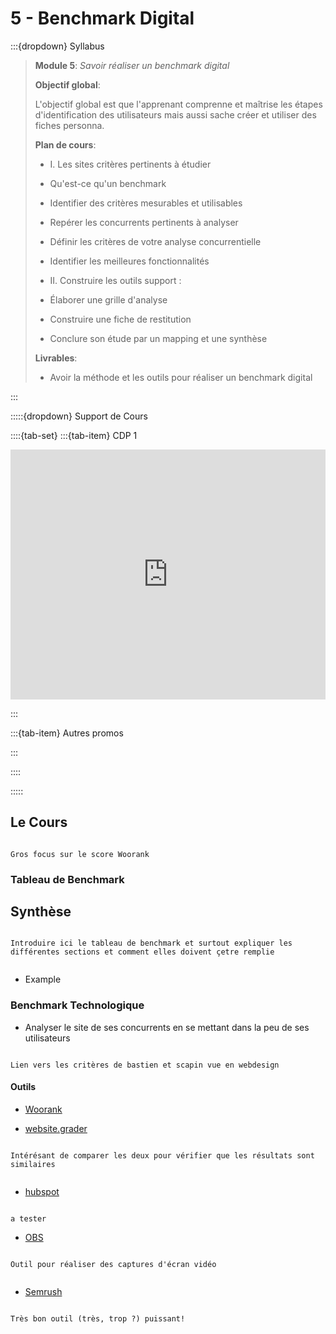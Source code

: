 # 5 - Benchmark Digital

:::{dropdown} Syllabus

> **Module 5**: *Savoir réaliser un benchmark digital*
>
>**Objectif global**: 
>
>L'objectif global est que l'apprenant comprenne et maîtrise les étapes d'identification des utilisateurs mais aussi sache créer et utiliser des fiches personna.
>
>**Plan de cours**:
>- I. Les sites critères pertinents à étudier
>  - Qu'est-ce qu'un benchmark
>  - Identifier des critères mesurables et utilisables
>  - Repérer les concurrents pertinents à analyser
>  - Définir les critères de votre analyse concurrentielle
>  - Identifier les meilleures fonctionnalités
>
>- II. Construire les outils support :
>  - Élaborer une grille d'analyse
>  - Construire une fiche de restitution
>  - Conclure son étude par un mapping et une synthèse
>
>
>**Livrables**:
>- Avoir la méthode et les outils pour réaliser un benchmark digital


:::


:::::{dropdown} Support de Cours 

::::{tab-set}
:::{tab-item} CDP 1


<iframe src="https://drive.google.com/file/d/1CZsXtIKWpLt-NGjbemlJGisfHwabVbgt/preview" 
        width="100%" 
        height="400px" 
        frameborder="0" 
        allowfullscreen>
</iframe>

:::

:::{tab-item} Autres promos



:::

::::

:::::


## Le Cours


```{warning}

Gros focus sur le score Woorank

```

### Tableau de Benchmark


## Synthèse



```{note}

Introduire ici le tableau de benchmark et surtout expliquer les différentes sections et comment elles doivent çetre remplie


```


- Example

### Benchmark Technologique

- Analyser le site de ses concurrents en se mettant dans la peu de ses utilisateurs

```{note}

Lien vers les critères de bastien et scapin vue en webdesign

```

#### Outils 

- [Woorank](https://www.woorank.com/fr)

- [website.grader](https://website.grader.com/)

```{note}

Intérésant de comparer les deux pour vérifier que les résultats sont similaires


```

- [hubspot](https://www.hubspot.fr/marketing-biblioth%C3%A8que)

```{note}

a tester

```


- [OBS](https://obsproject.com/fr)

```{note}

Outil pour réaliser des captures d'écran vidéo


```


- [Semrush](https://fr.semrush.com/)

```{warning}

Très bon outil (très, trop ?) puissant!


```